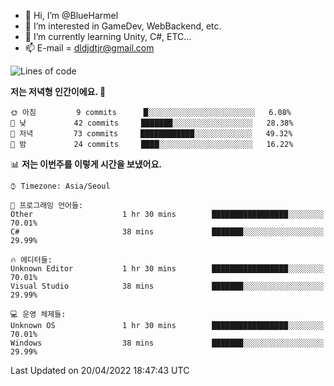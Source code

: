 - 👋 Hi, I’m @BlueHarmel
- 👀 I’m interested in GameDev, WebBackend, etc.
- 🌱 I’m currently learning Unity, C#, ETC...
- 📫 E-mail = dldjdtjr@gmail.com
  <!--START_SECTION:waka-->
![Lines of code](https://img.shields.io/badge/%EC%A0%80%EB%8A%94%20%EC%97%AC%ED%83%9C%EA%B9%8C%EC%A7%80%20--164%20Thousand%20%EC%A4%84%EC%9D%98%20%EC%BD%94%EB%93%9C%EB%A5%BC%20%EC%9E%91%EC%84%B1%ED%96%88%EC%96%B4%EC%9A%94.-blue)

**저는 저녁형 인간이에요. 🦉** 

```text
🌞 아침         9 commits      █░░░░░░░░░░░░░░░░░░░░░░░░   6.08% 
🌆 낮　         42 commits     ███████░░░░░░░░░░░░░░░░░░   28.38% 
🌃 저녁         73 commits     ████████████░░░░░░░░░░░░░   49.32% 
🌙 밤　         24 commits     ████░░░░░░░░░░░░░░░░░░░░░   16.22%

```


📊 **저는 이번주를 이렇게 시간을 보냈어요.** 

```text
⌚︎ Timezone: Asia/Seoul

💬 프로그래밍 언어들: 
Other                    1 hr 30 mins        █████████████████░░░░░░░░   70.01% 
C#                       38 mins             ███████░░░░░░░░░░░░░░░░░░   29.99%

🔥 에디터들: 
Unknown Editor           1 hr 30 mins        █████████████████░░░░░░░░   70.01% 
Visual Studio            38 mins             ███████░░░░░░░░░░░░░░░░░░   29.99%

💻 운영 체제들: 
Unknown OS               1 hr 30 mins        █████████████████░░░░░░░░   70.01% 
Windows                  38 mins             ███████░░░░░░░░░░░░░░░░░░   29.99%

```


 Last Updated on 20/04/2022 18:47:43 UTC
<!--END_SECTION:waka-->
<!---
BlueHarmel/BlueHarmel is a ✨ special ✨ repository because its `README.md` (this file) appears on your GitHub profile.
You can click the Preview link to take a look at your changes.
--->

